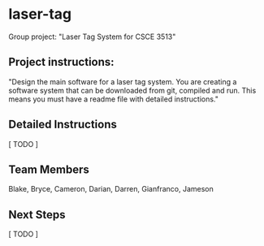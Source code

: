 # laser-tag
Group project: "Laser Tag System for CSCE 3513"

## Project instructions: 
"Design the main software for a laser tag system.  You are creating a software system that can be downloaded from git, compiled and run.  This means you must have a readme file with detailed instructions."

## Detailed Instructions
[ TODO ]  

## Team Members
Blake, Bryce, Cameron, Darian, Darren, Gianfranco, Jameson

## Next Steps
[ TODO ]
